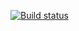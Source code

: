 [![Build status](https://ci.appveyor.com/api/projects/status/yc8fkm5x5feay1i4?svg=true)](https://ci.appveyor.com/project/AlexeyKost/homework-test-postmanecho)
